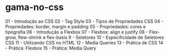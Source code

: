 # gama-no-css

01 - Introdução ao CSS
02 - Tag Style
03 - Tipos de Propriedades CSS
04 - Propriedades: border, margin e padding
05 - Propriedades: cores e tipografia
06 - Introdução a Flexbox
07 - Flexbox: align e justify
08 - Flex-grow, flew-shrink e flex-basis
9 - Seletores
10 - Especificidade de Seletores CSS
11 - Utilizando CSS no HTML
12 - Media Queries
13 - Prática de CSS
14 - Prática: Flexbox
15 - Prática: Media Query
